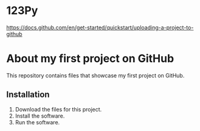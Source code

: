 # 123Py

https://docs.github.com/en/get-started/quickstart/uploading-a-project-to-github

# About my first project on GitHub
This repository contains files that showcase my first project on GitHub.

## Installation
1. Download the files for this project.
1. Install the software.
1. Run the software.
